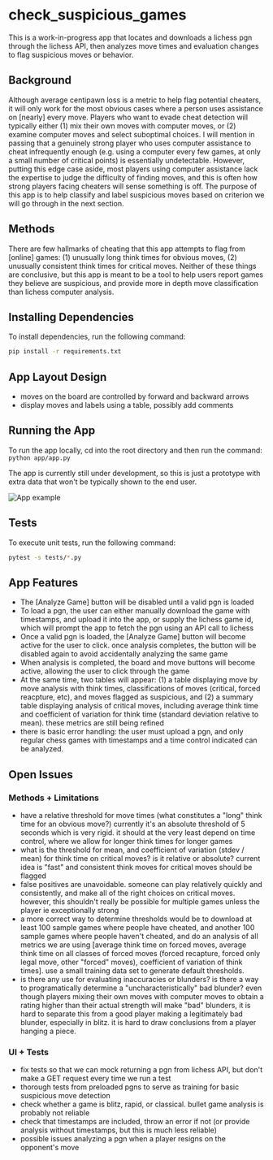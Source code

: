 # check_suspicious_games

This is a work-in-progress app that locates and downloads a lichess pgn through the lichess API, then analyzes move times and evaluation changes to flag suspicious moves or behavior.

## Background

Although average centipawn loss is a metric to help flag potential cheaters, it will only work for the most obvious cases where a person uses assistance on [nearly] every move. Players who want to evade cheat detection will typically either (1) mix their own moves with computer moves, or (2) examine computer moves and select suboptimal choices. I will mention in passing that a genuinely strong player who uses computer assistance to cheat infrequently enough (e.g. using a computer every few games, at only a small number of critical points) is essentially undetectable. However, putting this edge case aside, most players using computer assistance lack the expertise to judge the difficulty of finding moves, and this is often how strong players facing cheaters will sense something is off. The purpose of this app is to help classify and label suspicious moves based on criterion we will go through in the next section.

## Methods

There are few hallmarks of cheating that this app attempts to flag from [online] games: (1) unusually long think times for obvious moves, (2) unusually consistent think times for critical moves. Neither of these things are conclusive, but this app is meant to be a tool to help users report games they believe are suspicious, and provide more in depth move classification than lichess computer analysis.

## Installing Dependencies
To install dependencies, run the following command:
```bash
pip install -r requirements.txt
```

## App Layout Design
- moves on the board are controlled by forward and backward arrows
- display moves and labels using a table, possibly add comments

## Running the App
To run the app locally, cd into the root directory and then run the command:
```python app/app.py```

The app is currently still under development, so this is just a prototype with extra data that won't be typically shown to the end user.

![App example](images/check_suspicious_games_app.png)

## Tests
To execute unit tests, run the following command:
```bash
pytest -s tests/*.py
```

## App Features
- The [Analyze Game] button will be disabled until a valid pgn is loaded
- To load a pgn, the user can either manually download the game with timestamps, and upload it into the app, or supply the lichess game id, which will prompt the app to fetch the pgn using an API call to lichess
- Once a valid pgn is loaded, the [Analyze Game] button will become active for the user to click. once analysis completes, the button will be disabled again to avoid accidentally analyzing the same game
- When analysis is completed, the board and move buttons will become active, allowing the user to click through the game
- At the same time, two tables will appear: (1) a table displaying move by move analysis with think times, classifications of moves (critical, forced reacpture, etc), and moves flagged as suspicious, and (2) a summary table displaying analysis of critical moves, including average think time and coefficient of variation for think time (standard deviation relative to mean). these metrics are still being refined
- there is basic error handling: the user must upload a pgn, and only regular chess games with timestamps and a time control indicated can be analyzed. 

## Open Issues
### Methods + Limitations
- have a relative threshold for move times (what constitutes a "long" think time for an obvious move?) currently it's an absolute threshold of 5 seconds which is very rigid. it should at the very least depend on time control, where we allow for longer think times for longer games
- what is the threshold for mean, and coefficient of variation (stdev / mean) for think time on critical moves? is it relative or absolute? current idea is "fast" and consistent think moves for critical moves should be flagged
- false positives are unavoidable. someone can play relatively quickly and consistently, and make all of the right choices on critical moves. however, this shouldn't really be possible for multiple games unless the player ie exceptionally strong
- a more correct way to determine thresholds would be to download at least 100 sample games where people have cheated, and another 100 sample games where people haven't cheated, and do an analysis of all metrics we are using [average think time on forced moves, average think time on all classes of forced moves (forced recapture, forced only legal move, other "forced" moves), coefficient of variation of think times]. use a small training data set to generate default thresholds.
- is there any use for evaluating inaccuracies or blunders? is there a way to programatically determine a "uncharacteristically" bad blunder? even though players mixing their own moves with computer moves to obtain a rating higher than their actual strength will make "bad" blunders, it is hard to separate this from a good player making a legitimately bad blunder, especially in blitz. it is hard to draw conclusions from a player hanging a piece.

### UI + Tests
- fix tests so that we can mock returning a pgn from lichess API, but don't make a GET request every time we run a test
- thorough tests from preloaded pgns to serve as training for basic suspicious move detection
- check whether a game is blitz, rapid, or classical. bullet game analysis is probably not reliable
- check that timestamps are included, throw an error if not (or provide analysis without timestamps, but this is much less reliable)
- possible issues analyzing a pgn when a player resigns on the opponent's move

